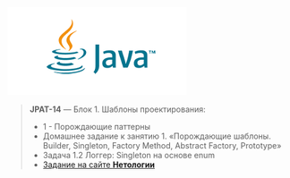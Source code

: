 ![Java logo](/Java_logo.png)
> **JPAT-14** — Блок 1. Шаблоны проектирования: 
> *    1 - Порождающие паттерны
> *    Домашнее задание к занятию 1. «Порождающие шаблоны. Builder, Singleton, Factory Method, Abstract Factory, Prototype»
> *    Задача 1.2 Логгер: Singleton на основе enum
> *    [Задание на сайте **Нетологии**](https://github.com/netology-code/jd-homeworks/blob/master/creational/task2/README.md)